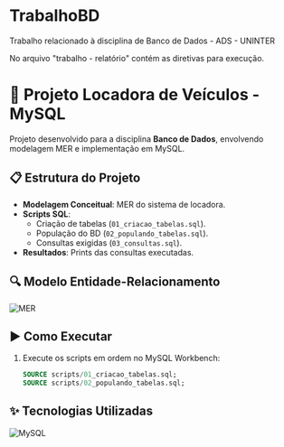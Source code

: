 # TrabalhoBD
Trabalho relacionado à disciplina de Banco de Dados - ADS - UNINTER

No arquivo "trabalho - relatório" contém as diretivas para execução.

# 🚗 Projeto Locadora de Veículos - MySQL
Projeto desenvolvido para a disciplina **Banco de Dados**, envolvendo modelagem MER e implementação em MySQL.

## 📋 Estrutura do Projeto
- **Modelagem Conceitual**: MER do sistema de locadora.
- **Scripts SQL**:
  - Criação de tabelas (`01_criacao_tabelas.sql`).
  - População do BD (`02_populando_tabelas.sql`).
  - Consultas exigidas (`03_consultas.sql`).
- **Resultados**: Prints das consultas executadas.

## 🔍 Modelo Entidade-Relacionamento
![MER](/docs/MER/modelo_conceitual.png)

## ▶️ Como Executar
1. Execute os scripts em ordem no MySQL Workbench:
   ```sql
   SOURCE scripts/01_criacao_tabelas.sql;
   SOURCE scripts/02_populando_tabelas.sql;
   ```

## ✨ Tecnologias Utilizadas
![MySQL](https://img.shields.io/badge/MySQL-005C84?style=for-the-badge&logo=mysql&logoColor=white)
